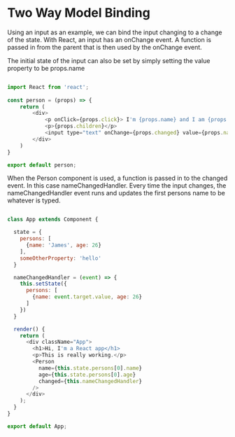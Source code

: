 # Two Way Model Binding
Using an input as an example, we can bind the input changing to a change of the state. With React, an input has an onChange event. A function is passed in from the parent that is then used by the onChange event. 

The initial state of the input can also be set by simply setting the value property to be props.name

``` js

import React from 'react';
    
const person = (props) => {
    return (
        <div>
            <p onClick={props.click}> I'm {props.name} and I am {props.age} years old!</p>
            <p>{props.children}</p>
            <input type="text" onChange={props.changed} value={props.name}/>
        </div>
    )
}

export default person;

```

When the Person component is used, a function is passed in to the changed event. In this case nameChangedHandler. Every time the input changes, the nameChangedHandler event runs and updates the first persons name to be whatever is typed.

``` js

class App extends Component {

  state = {
    persons: [
      {name: 'James', age: 26}
    ],
    someOtherProperty: 'hello'
  }

  nameChangedHandler = (event) => {
    this.setState({
      persons: [
        {name: event.target.value, age: 26}
      ] 
    })
  }

  render() {
    return (
      <div className="App">
        <h1>Hi, I'm a React app</h1>
        <p>This is really working.</p>
        <Person 
          name={this.state.persons[0].name} 
          age={this.state.persons[0].age}
          changed={this.nameChangedHandler}
        />
      </div>
    );
  } 
}

export default App;

```